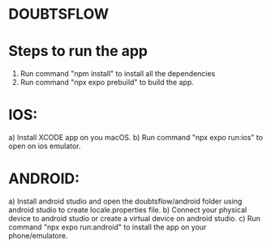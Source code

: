 # DOUBTSFLOW

# Steps to run the app
  1) Run command "npm install" to install all the dependencies
  2) Run command "npx expo prebuild" to build the app.

# IOS:

a) Install XCODE app on you macOS.
b) Run command "npx expo run:ios" to open on ios emulator.

# ANDROID:

a) Install android studio and open the doubtsflow/android folder using android studio to create locale.properties file.
b) Connect your physical device to android studio or create a virtual device on android studio.
c)  Run command "npx expo run:android" to install the app on your phone/emulatore.
